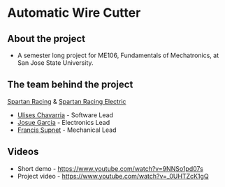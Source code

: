 # Automatic Wire Cutter
## About the project
 - A semester long project for ME106, Fundamentals of Mechatronics, at San Jose State University.

## The team behind the project
[Spartan Racing](https://www.linkedin.com/school/sjsufsae/) & [Spartan Racing Electric](https://www.linkedin.com/company/spartan-racing-electric/)
- [Ulises Chavarria](https://www.linkedin.com/in/ulises-chavarria/) - Software Lead
- [Josue Garcia](https://www.linkedin.com/in/josue-garcia/) - Electronics Lead
- [Francis Supnet](https://www.linkedin.com/in/francis-supnet/) - Mechanical Lead

## Videos
- Short demo - https://www.youtube.com/watch?v=9NNSo1pd07s
- Project video - https://www.youtube.com/watch?v=_0UHTZcK1gQ
